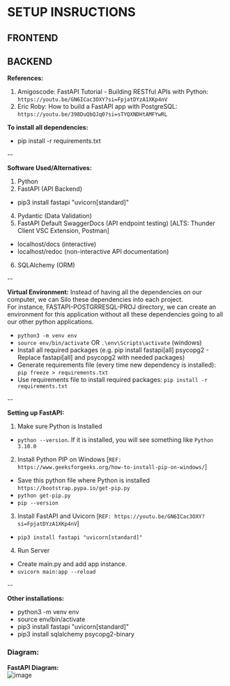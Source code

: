 # SETUP INSRUCTIONS

## FRONTEND

## BACKEND
**References:**
1) Amigoscode: FastAPI Tutorial - Building RESTful APIs with Python: `https://youtu.be/GN6ICac3OXY?si=FpjatDYzA1XKp4nV`
2) Eric Roby: How to build a FastAPI app with PostgreSQL: `https://youtu.be/398DuQbQJq0?si=sTYQXNDHtAMFYwRL`

**To install all dependencies:**
- pip install -r requirements.txt

--

**Software Used/Alternatives:**
1) Python
2) FastAPI (API Backend)
- pip3 install fastapi "uvicorn[standard]"
4) Pydantic (Data Validation)
5) FastAPI Default SwaggerDocs (API endpoint testing) [ALTS: Thunder Client VSC Extension, Postman]
- localhost/docs (interactive)
- localhost/redoc (non-interactive API documentation)
6) SQLAlchemy (ORM)

--

**Virtual Environment:**
Instead of having all the dependencies on our computer, we can Silo these dependencies into each project. <br>
For instance, FASTAPI-POSTGRRESQL-PROJ directory, we can create an environment for this application without all these dependencies going to all our other python applications.
- `python3 -m venv env`
- `source env/bin/activate` OR `.\env\Scripts\activate` (windows)
- Install all required packages (e.g. pip install fastapi[all] psycopg2 - Replace fastapi[all] and psycopg2 with needed packages)
- Generate requirements file (every time new dependency is installed): `pip freeze > requirements.txt`
- Use requirements file to install required packages: `pip install -r requirements.txt`

--

**Setting up FastAPI:**
1) Make sure Python is Installed
  - `python --version`. If it is installed, you will see something like `Python 3.10.0`
2) Install Python PIP on Windows [`REF: https://www.geeksforgeeks.org/how-to-install-pip-on-windows/`]
- Save this python file where Python is installed `https://bootstrap.pypa.io/get-pip.py`
- `python get-pip.py`
- `pip --version`
3) Install FastAPI and Uvicorn [`REF: https://youtu.be/GN6ICac3OXY?si=FpjatDYzA1XKp4nV`]
- `pip3 install fastapi "uvicorn[standard]"`
4) Run Server
- Create main.py and add app instance.
- `uvicorn main:app --reload`

--

**Other installations:**
- python3 -m venv env
- source env/bin/activate
- pip3 install fastapi "uvicorn[standard]"
- pip3 install sqlalchemy psycopg2-binary


### Diagram: 
**FastAPI Diagram:** <br>
![image](https://github.com/user-attachments/assets/df6d5ef2-7907-4824-add7-568b614569f5)
